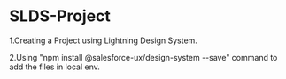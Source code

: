 # SLDS-Project

1.Creating a Project using Lightning Design System.

2.Using "npm install @salesforce-ux/design-system --save" command to add the files in local env.
